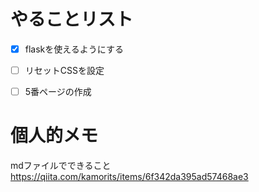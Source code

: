 # やることリスト
- [x] flaskを使えるようにする
- [ ] リセットCSSを設定
- [ ] 5番ページの作成


# 個人的メモ
mdファイルでできること
https://qiita.com/kamorits/items/6f342da395ad57468ae3